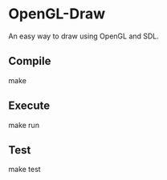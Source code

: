 OpenGL-Draw
===========

An easy way to draw using OpenGL and SDL.

Compile
-------

make

Execute
-------

make run

Test
----

make test